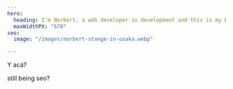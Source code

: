 ```yaml
---
hero:
  heading: I'm Norbert, a web developer in development and this is my blog.
  maxWidthPX: "678"
seo:
  image: "/images/norbert-stange-in-osaka.webp"

---
```

Y  acá?

still being seo?